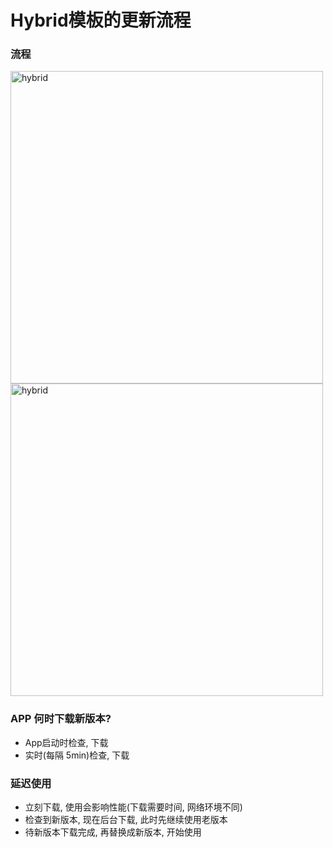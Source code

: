 
# Hybrid模板的更新流程

### 流程

<img :src="$withBase('/assets/notes-images/project/hybrid1.png')" alt="hybrid" width="500">

<img :src="$withBase('/assets/notes-images/project/hybrid2.png')" alt="hybrid" width="500">


### APP 何时下载新版本?
- App启动时检查, 下载
- 实时(每隔 5min)检查, 下载

### 延迟使用
- 立刻下载, 使用会影响性能(下载需要时间, 网络环境不同)
- 检查到新版本, 现在后台下载, 此时先继续使用老版本
- 待新版本下载完成, 再替换成新版本, 开始使用
